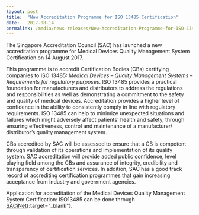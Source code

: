 ```yaml
---
layout: post
title:  "New Accreditation Programme for ISO 13485 Certification"
date:   2017-08-14
permalink: /media/news-releases/New-Accreditation-Programme-for-ISO-13485-Certification
---
```


The Singapore Accreditation Council (SAC) has launched a new accreditation programme for Medical Devices Quality Management System Certification on 14 August 2017.
 
This programme is to accredit Certification Bodies (CBs) certifying companies to ISO 13485: _Medical Devices – Quality Management Systems – Requirements for regulatory purposes_. ISO 13485 provides a practical foundation for manufacturers and distributors to address the regulations and responsibilities as well as demonstrating a commitment to the safety and quality of medical devices. Accreditation provides a higher level of confidence in the ability to consistently comply in line with regulatory requirements. ISO 13485 can help to minimize unexpected situations and failures which might adversely affect patients' health and safety, through ensuring effectiveness, control and maintenance of a manufacturer/ distributor’s quality management system.
 
CBs accredited by SAC will be assessed to ensure that a CB is competent through validation of its operations and implementation of its quality system. SAC accreditation will provide added public confidence, level playing field among the CBs and assurance of integrity, credibility and transparency of certification services. In addition, SAC has a good track record of accrediting certification programmes that gain increasing acceptance from industry and government agencies.
 
Application for accreditation of the Medical Devices Quality Management System Certification: ISO13485 can be done through [SACiNet](https://sacinet.enterprisesg.gov.sg/sac/forms/sacinet/sacinet-logon-external.form){:target="_blank"}.
